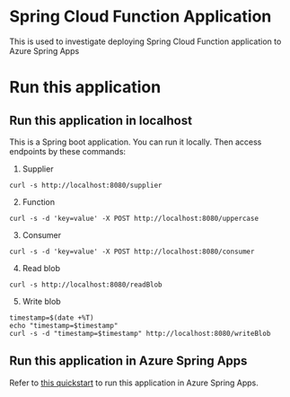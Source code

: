 # Spring Cloud Function Application

This is used to investigate deploying Spring Cloud Function application to Azure Spring Apps

# Run this application

## Run this application in localhost

This is a Spring boot application. You can run it locally. Then access endpoints by these commands:

1. Supplier
```shell
curl -s http://localhost:8080/supplier
```

2. Function
```shell
curl -s -d 'key=value' -X POST http://localhost:8080/uppercase 
```

3. Consumer
```shell
curl -s -d 'key=value' -X POST http://localhost:8080/consumer
```

4. Read blob
```shell
curl -s http://localhost:8080/readBlob
```

5. Write blob
```shell
timestamp=$(date +%T)
echo "timestamp=$timestamp"
curl -s -d "timestamp=$timestamp" http://localhost:8080/writeBlob
```


## Run this application in Azure Spring Apps

Refer to [this quickstart](https://docs.microsoft.com/azure/spring-apps/quickstart?tabs=Azure-CLI&pivots=programming-language-java) to run this application in Azure Spring Apps.
